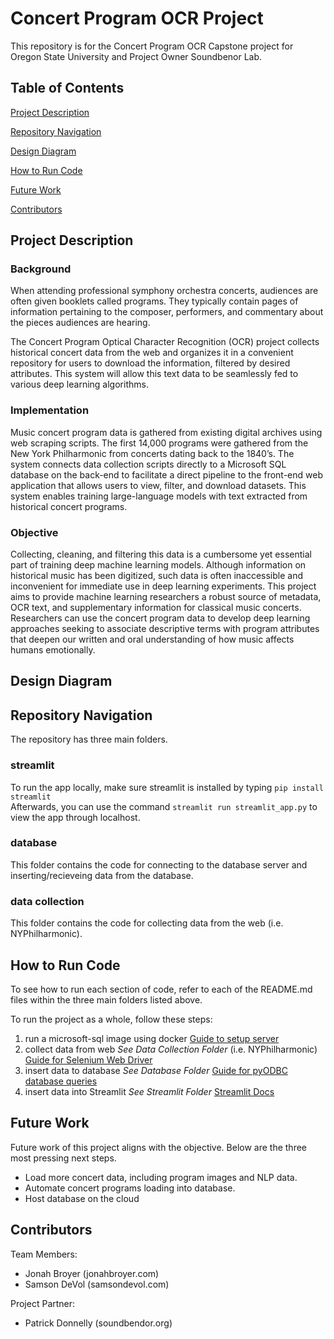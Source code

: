 # Concert Program OCR Project

This repository is for the Concert Program OCR Capstone project for Oregon State University and Project Owner Soundbenor Lab.

## Table of Contents
[Project Description](#project_description)

[Repository Navigation](#repository_navigation)

[Design Diagram](#design_diagram)

[How to Run Code](#how_to_run)

[Future Work](#future_work)

[Contributors](#contributors) 

## Project Description
<a name="project_description"/>

### Background

When attending professional symphony orchestra concerts, audiences are often given booklets called programs. They typically contain pages of information pertaining to the composer, performers, and commentary about the pieces audiences are hearing. 

The Concert Program Optical Character Recognition (OCR) project collects historical concert data from the web and organizes it in a convenient repository for users to download the information, filtered by desired attributes. This system will allow this text data to be seamlessly fed to various deep learning algorithms. 
 
### Implementation

Music concert program data is gathered from existing digital archives using web scraping scripts. The first 14,000 programs were gathered from the New York Philharmonic from concerts dating back to the 1840’s. The system connects data collection scripts directly to a Microsoft SQL database on the back-end to facilitate a direct pipeline to the front-end web application that allows users to view, filter, and download datasets. This system enables training large-language models with text extracted from historical concert programs.

### Objective

Collecting, cleaning, and filtering this data is a cumbersome yet essential part of training deep machine learning models. Although information on historical music has been digitized, such data is often inaccessible and inconvenient for immediate use in deep learning experiments. This project aims to provide machine learning researchers a robust source of metadata, OCR text, and supplementary information for classical music concerts. Researchers can use the concert program data to develop deep learning approaches seeking to associate descriptive terms with program attributes that deepen our written and oral understanding of how music affects humans  emotionally. 

## Design Diagram
<a name="design_diagram"/>

## Repository Navigation
<a name="repository_navigation"/>

The repository has three main folders.

### streamlit

To run the app locally, make sure streamlit is installed by typing `pip install streamlit`\
Afterwards, you can use the command `streamlit run streamlit_app.py` to view the app through localhost.

### database

This folder contains the code for connecting to the database server and inserting/recieveing data from the database.

### data collection

This folder contains the code for collecting data from the web (i.e. NYPhilharmonic).

## How to Run Code
<a name="how_to_run"/>

To see how to run each section of code, refer to each of the README.md files within the three main folders listed above. 

To run the project as a whole, follow these steps: 
1. run a microsoft-sql image using docker [Guide to setup server](https://learn.microsoft.com/en-us/azure/azure-sql/database/free-sql-db-free-account-how-to-deploy?view=azuresql)
2. collect data from web *See Data Collection Folder* (i.e. NYPhilharmonic) [Guide for Selenium Web Driver](https://www.selenium.dev/documentation/)
3. insert data to database *See Database Folder* [Guide for pyODBC database queries](https://learn.microsoft.com/en-us/sql/connect/python/pyodbc/step-3-proof-of-concept-connecting-to-sql-using-pyodbc?view=sql-server-ver16)
4. insert data into Streamlit *See Streamlit Folder* [Streamlit Docs](https://docs.streamlit.io/)

## Future Work
<a name="future_work"/>

Future work of this project aligns with the objective. Below are the three most pressing next steps. 

* Load more concert data, including program images and NLP data.
* Automate concert programs loading into database.
* Host database on the cloud

## Contributors
<a name="contributors"/>

Team Members: 
* Jonah Broyer (jonahbroyer.com) 
* Samson DeVol (samsondevol.com)

Project Partner:
* Patrick Donnelly (soundbendor.org)
